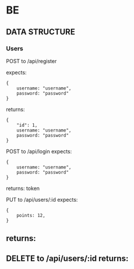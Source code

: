 # BE

## DATA STRUCTURE

### Users
POST to /api/register

expects:
```
{
    username: "username",
    password: "password"
}
```
returns:
```
{
    "id": 1, 
    username: "username",
    password: "password"
}
```

POST to /api/login
expects: 
```
{
    username: "username",
    password: "password"
}
```
returns:
token

PUT to /api/users/:id
expects: 
```
{
    points: 12,
}
```
returns:
-

DELETE to /api/users/:id
returns:
-
